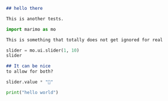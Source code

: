 <div>
<marimo-iframe data-height="800px">

```md
## hello there

This is another tests.
```

```python
import marimo as mo
```

```md
This is something that totally does not get ignored for real
```

```python
slider = mo.ui.slider(1, 10)
slider
```

```md
## It can be nice
to allow for both?
```

```python
slider.value * "🍃"
```
</marimo-iframe>
</div>

<script>
let buttonSettings = {
  elements: ['pre'],
  title: 'Open code in an interactive playground',
  position: 'absolute',
  top: '0.5rem',
  right: '0.5rem',
  border: 'none',
  borderRadius: '4px',
  padding: '4px 8px',
  margin: '-4px 22px',
  cursor: 'pointer',
  zIndex: '10',
  filter: 'grayscale(100%)',
  icon: '<img src="https://cms.marimo.io/icons/favicon.svg" alt="icon" width="20" height="20">',
  url: 'https://marimo.app',
  paramName: 'code'
};

let iframeSettings = {
  elements: ['pre'],
  height: '400px',
  width: '100%',
  border: '1px solid #ddd',
  borderRadius: '4px',
  margin: '1rem 0',
  showCode: 'true',
  url: 'https://marimo.app',
  paramName: 'code'
};

/**
 * Configure interactive buttons for code blocks that open the code in a Marimo playground
 *
 * @param {Object} settings - Button customization options
 * @param {string[]} [settings.elements=['pre', 'div.highlight'] - CSS selectors for elements to add buttons to. Default: ['pre', 'div.highlight']
 * @param {string} [settings.title='Open code in an interactive playground'] - Button tooltip text
 * @param {string} [settings.position='absolute'] - CSS position property
 * @param {string} [settings.top='0.5rem'] - Distance from top of container
 * @param {string} [settings.right='0.5rem'] - Distance from right of container
 * @param {string} [settings.border='none'] - Button border style
 * @param {string} [settings.borderRadius='4px'] - Button corner radius
 * @param {string} [settings.padding='4px 8px'] - Button padding
 * @param {string} [settings.margin='-4px 22px'] - Button margin
 * @param {string} [settings.cursor='pointer'] - Mouse cursor style on hover
 * @param {string} [settings.zIndex='10'] - Button stacking order
 * @param {string} [settings.filter='grayscale(100%)'] - Default filter applied to button
 * @param {string} [settings.icon='<img src="https://cms.marimo.io/icons/favicon.svg" alt="icon" width="20" height="20">'] - HTML content for the button
 * @param {string} [settings.url='https://marimo.app'] - Base URL for the Marimo instance
 * @param {string} [settings.paramName='code'] - Query parameter name for the code
 */
function configureMarimoButtons(settings = {}) {
  buttonSettings = { ...buttonSettings, ...settings };
}

/**
 * Configure marimo iframes
 *
 * @param {Object} settings - Iframe customization options
 * @param {string[]} [settings.elements=['pre', 'div.highlight'] - CSS selectors for elements to add buttons to. Default: ['pre', 'div.highlight']
 * @param {string} [settings.height='400px'] - Height of the iframe
 * @param {string} [settings.width='100%'] - Width of the iframe
 * @param {string} [settings.border='1px solid #ddd'] - Border style of the iframe
 * @param {string} [settings.borderRadius='4px'] - Corner radius of the iframe
 * @param {string} [settings.margin='1rem 0'] - Margin around the iframe
 * @param {string} [settings.showCode='true'] - Whether to show the notebook's code
 * @param {string} [settings.url='https://marimo.app'] - Base URL for the Marimo instance
 * @param {string} [settings.paramName='code'] - Query parameter name for the code
 */
function configureMarimoIframes(settings = {}) {
  iframeSettings = { ...iframeSettings, ...settings };
}

function generateCell(code, kind="python") {

  if (kind === "python") {
    return `@app.cell
def _():
${code.split('\n').map(line => '    ' + line).join('\n')}
`;
}
    if (kind === "md") {
    return `@app.cell(hide_code=True)
def _():
    mo.md("""
${code.split('\n').map(line => '    ' + line).join('\n')}
    """)
`;
}
}

function generateNotebook(cells) {
  return `import marimo

app = marimo.App()

${cells}
`;
}

/**
 * Helper to override settings using data attributes.
 * It takes an element and a settings object and returns a new configuration,
 * where any data-* attribute (e.g. data-title or data-elements) on the element
 * will override the corresponding property in the settings.
 */
function overrideSettingsWithDataAttributes(element, settings) {
  const config = { ...settings };
  for (const key in element.dataset) {
    let value = element.dataset[key];
    // If key is "elements", assume a comma-separated list.
    if (key.toLowerCase() === "elements") {
      value = value.split(',').map(s => s.trim());
    }
    config[key] = value;
  }
  return config;
}

function createButton(codeElement, config = buttonSettings) {
  const button = document.createElement('button');
  button.className = 'url-copy-button';
  button.title = config.title;
  button.style.position = config.position;
  button.style.top = config.top;
  button.style.right = config.right;
  button.style.border = config.border;
  button.style.borderRadius = config.borderRadius;
  button.style.padding = config.padding;
  button.style.margin = config.margin;
  button.style.cursor = config.cursor;
  button.style.zIndex = config.zIndex;
  button.style.filter = config.filter;
  button.innerHTML = config.icon;

  button.addEventListener("mouseover", function() {
    button.style.filter = "grayscale(0%)";
  });
  button.addEventListener("mouseout", function() {
    button.style.filter = config.filter;
  });
  button.addEventListener('click', function(e) {
    e.preventDefault();
    const code = generateNotebook(generateCell(codeElement.textContent));
    const encodedCode = encodeURIComponent(code);
    const url = `${config.url}?${config.paramName}=${encodedCode}`;
    window.open(url, '_blank');
  });

  return button;
}

/**
 * Adds interactive buttons to code blocks that open the code in a Marimo playground.
 * This uses any data attributes on <marimo-button> to override defaults.
 */
document.addEventListener("DOMContentLoaded", function() {
  document.querySelectorAll('script[type="text/x-marimo-snippets-config"]').forEach(script => {
    eval(script.textContent);
  });

  const buttons = document.querySelectorAll('marimo-button');
  buttons.forEach(button => {
    // Merge data attribute config with global buttonSettings.
    const buttonConfig = overrideSettingsWithDataAttributes(button, buttonSettings);
    const preElement = button.querySelector(buttonConfig.elements.join(","));
    if (!preElement) {
      return;
    }
    // Ensure the pre element has a relative position for button placement.
    if (getComputedStyle(preElement).position === 'static') {
      preElement.style.position = 'relative';
    }
    preElement.appendChild(createButton(preElement, buttonConfig));
  });
});

/**
 * Replaces code blocks with inline marimo notebooks.
 * This uses any data attributes on <marimo-iframe> to override defaults.
 */
document.addEventListener("DOMContentLoaded", function() {
  const marimoFrames = document.querySelectorAll("marimo-iframe");
  marimoFrames.forEach(marimoFrame => {
    // Merge data attribute config with global iframeSettings.
    const iframeConfig = overrideSettingsWithDataAttributes(marimoFrame, iframeSettings);
    
    console.log("marimoFrame", marimoFrame);
    
    const cells = Array.from(marimoFrame.children).map((element) => {
      const allClassNames = Array.from(element.classList).concat(
        Array.from(element.getElementsByTagName("*")).flatMap(el => Array.from(el.classList))
      );
      const kind = allClassNames.includes("language-python") ? "python" : "md";

      return generateCell(element.textContent, kind);
    });

    const code = generateNotebook(cells.join("\n"));

    const iframe = document.createElement('iframe');
    iframe.style.height = iframeConfig.height;
    iframe.style.width = iframeConfig.width;
    iframe.style.border = iframeConfig.border;
    iframe.style.borderRadius = iframeConfig.borderRadius;
    iframe.style.margin = iframeConfig.margin;

    const encodedCode = encodeURIComponent(code);
    console.log(encodedCode);
    console.log(code);
    const mode = iframeConfig.showCode === 'false' ? 'read' : 'edit';
    const url = `${iframeConfig.url}?${iframeConfig.paramName}=${encodedCode}&embed=true&show-chrome=false&mode=${mode}&show-code=${iframeConfig.showCode}`;
    iframe.src = url;
    marimoFrame.replaceWith(iframe);
  });
});
</script>


```python
print("hello world")
```
